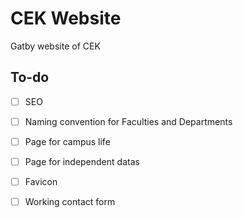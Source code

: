 # CEK Website
Gatby website of CEK

## To-do

  - [ ] SEO
  - [ ] Naming convention for Faculties and Departments
  - [ ] Page for campus life
  - [ ] Page for independent datas
  - [ ] Favicon
  - [ ] Working contact form
  
